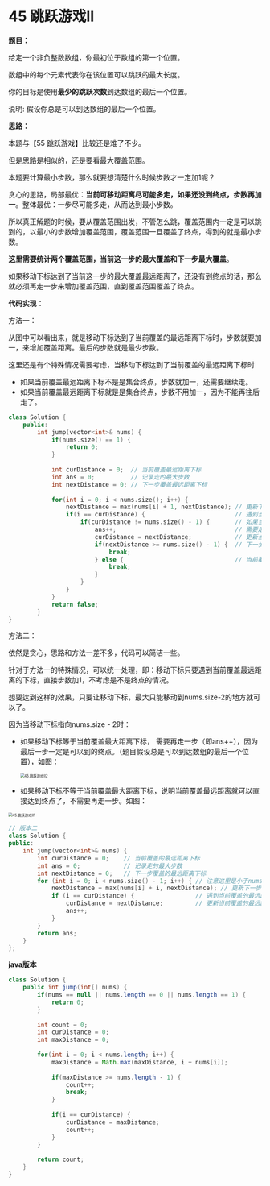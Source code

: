 # 45 跳跃游戏II

**题目：**

给定一个非负整数数组，你最初位于数组的第一个位置。

数组中的每个元素代表你在该位置可以跳跃的最大长度。

你的目标是使用**最少的跳跃次数**到达数组的最后一个位置。



说明: 假设你总是可以到达数组的最后一个位置。



**思路：**

本题与【55 跳跃游戏】比较还是难了不少。

但是思路是相似的，还是要看最大覆盖范围。

本题要计算最小步数，那么就要想清楚什么时候步数才一定加1呢？

贪心的思路，局部最优：**当前可移动距离尽可能多走，如果还没到终点，步数再加一**。整体最优：一步尽可能多走，从而达到最小步数。



所以真正解题的时候，要从覆盖范围出发，不管怎么跳，覆盖范围内一定是可以跳到的，以最小的步数增加覆盖范围，覆盖范围一旦覆盖了终点，得到的就是最小步数。



**这里需要统计两个覆盖范围，当前这一步的最大覆盖和下一步最大覆盖**。



如果移动下标达到了当前这一步的最大覆盖最远距离了，还没有到终点的话，那么就必须再走一步来增加覆盖范围，直到覆盖范围覆盖了终点。





**代码实现：**

方法一：

从图中可以看出来，就是移动下标达到了当前覆盖的最远距离下标时，步数就要加一，来增加覆盖距离。最后的步数就是最少步数。

这里还是有个特殊情况需要考虑，当移动下标达到了当前覆盖的最远距离下标时

- 如果当前覆盖最远距离下标不是是集合终点，步数就加一，还需要继续走。
- 如果当前覆盖最远距离下标就是是集合终点，步数不用加一，因为不能再往后走了。

```c++
class Solution {
    public:
    	int jump(vector<int>& nums) {
            if(nums.size() == 1) {
                return 0;
            }
            
            int curDistance = 0;  // 当前覆盖最远距离下标
            int ans = 0;          // 记录走的最大步数
            int nextDistance = 0; // 下一步覆盖最远距离下标
            
            for(int i = 0; i < nums.size(); i++) {
                nextDistance = max(nums[i] + 1, nextDistance); // 更新下一步覆盖最远距离下标
                if(i == curDistance) {                         // 遇到当前覆盖最远距离下标
                    if(curDistance != nums.size() - 1) {       // 如果当前覆盖最远距离下标不是终点
                        ans++;                                 // 需要走下一步
                        curDistance = nextDistance;            // 更新当前覆盖的最远距离下标
                        if(nextDistance >= nums.size() - 1) {  // 下一步的覆盖范围已经可以达到终点，结束循环
                            break;
                        } else {                               // 当前覆盖最远距离下标是集合终点，直接结束
                            break;
                        }
                    }
                }
            }
            return false;
        }
}
```



方法二：

依然是贪心，思路和方法一差不多，代码可以简洁一些。

针对于方法一的特殊情况，可以统一处理，即：移动下标只要遇到当前覆盖最远距离的下标，直接步数加1，不考虑是不是终点的情况。



想要达到这样的效果，只要让移动下标，最大只能移动到nums.size-2的地方就可以了。

因为当移动下标指向nums.size - 2时：

- 如果移动下标等于当前覆盖最大距离下标， 需要再走一步（即ans++），因为最后一步一定是可以到的终点。（题目假设总是可以到达数组的最后一个位置），如图：

  <img src="https://img-blog.csdnimg.cn/20201201232445286.png" alt="45.跳跃游戏II2" style="zoom:50%;" />

- 如果移动下标不等于当前覆盖最大距离下标，说明当前覆盖最远距离就可以直接达到终点了，不需要再走一步。如图：

<img src="https://img-blog.csdnimg.cn/20201201232338693.png" alt="45.跳跃游戏II1" style="zoom:50%;" />



```c++
// 版本二
class Solution {
public:
    int jump(vector<int>& nums) {
        int curDistance = 0;    // 当前覆盖的最远距离下标
        int ans = 0;            // 记录走的最大步数
        int nextDistance = 0;   // 下一步覆盖的最远距离下标
        for (int i = 0; i < nums.size() - 1; i++) { // 注意这里是小于nums.size() - 1，这是关键所在
            nextDistance = max(nums[i] + i, nextDistance); // 更新下一步覆盖的最远距离下标
            if (i == curDistance) {                 // 遇到当前覆盖的最远距离下标
                curDistance = nextDistance;         // 更新当前覆盖的最远距离下标
                ans++;
            }
        }
        return ans;
    }
};
```



**java版本**

```java
class Solution {
    public int jump(int[] nums) {
        if(nums == null || nums.length == 0 || nums.length == 1) {
            return 0;
        }
        
        int count = 0;
        int curDistance = 0;
        int maxDistance = 0;
        
        for(int i = 0; i < nums.length; i++) {
            maxDistance = Math.max(maxDistance, i + nums[i]);
            
            if(maxDistance >= nums.length - 1) {
                count++;
                break;
            }
            
            if(i == curDistance) {
                curDistance = maxDistance;
                count++;
            }
        }
        
        return count;
    }
}
```





